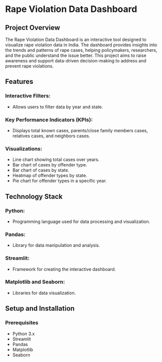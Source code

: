 # Rape Violation Data Dashboard

## Project Overview
The Rape Violation Data Dashboard is an interactive tool designed to visualize rape violation data in India. The dashboard provides insights into the trends and patterns of rape cases, helping policymakers, researchers, and the public understand the issue better. This project aims to raise awareness and support data-driven decision-making to address and prevent rape violations.

## Features
### **Interactive Filters**:
- Allows users to filter data by year and state.
### **Key Performance Indicators (KPIs)**:
- Displays total known cases, parents/close family members cases, relatives cases, and neighbors cases.
### **Visualizations**:
  - Line chart showing total cases over years.
  - Bar chart of cases by offender type.
  - Bar chart of cases by state.
  - Heatmap of offender types by state.
  - Pie chart for offender types in a specific year.

## Technology Stack
### **Python**:
- Programming language used for data processing and visualization.
### **Pandas**:
- Library for data manipulation and analysis.
### **Streamlit**:
- Framework for creating the interactive dashboard.
### **Matplotlib and Seaborn**:
- Libraries for data visualization.

## Setup and Installation

### Prerequisites
- Python 3.x
- Streamlit
- Pandas
- Matplotlib
- Seaborn
